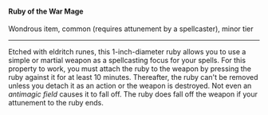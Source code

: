 #### Ruby of the War Mage

Wondrous item, common (requires attunement by a spellcaster), minor tier

---

Etched with eldritch runes, this 1-inch-diameter ruby allows you to use a simple or martial weapon as a spellcasting focus for your spells. For this property to work, you must attach the ruby to the weapon by pressing the ruby against it for at least 10 minutes. Thereafter, the ruby can't be removed unless you detach it as an action or the weapon is destroyed. Not even an *antimagic field* causes it to fall off. The ruby does fall off the weapon if your attunement to the ruby ends.